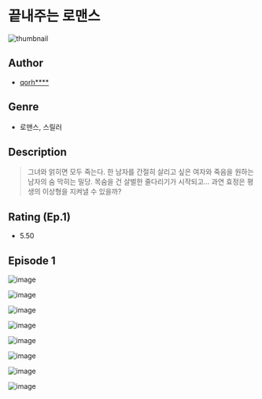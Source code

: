 # 끝내주는 로맨스
![thumbnail](https://image-comic.pstatic.net/user_contents_data/challenge_comic/2023/05/25/355598/upload_3907265629261281122_480x623.jpeg)

## Author
- [qorh****](https://comic.naver.com/artistTitle?id=355598)

## Genre
- 로맨스, 스릴러

## Description
> 그녀와 얽히면 모두 죽는다. 한 남자를 간절히 살리고 싶은 여자와 죽음을 원하는 남자의 숨 막히는 밀당. 목숨을 건 살벌한 줄다리기가 시작되고… 과연 효정은 평생의 이상형을 지켜낼 수 있을까?


## Rating (Ep.1)
- 5.50

## Episode 1
![image](https://image-comic.pstatic.net/user_contents_data/challenge_comic/2023/05/25/355598/upload_3762020138131731555.jpeg)

![image](https://image-comic.pstatic.net/user_contents_data/challenge_comic/2023/05/25/355598/upload_7234297435968057908.jpeg)

![image](https://image-comic.pstatic.net/user_contents_data/challenge_comic/2023/05/25/355598/upload_7075779753582933815.jpeg)

![image](https://image-comic.pstatic.net/user_contents_data/challenge_comic/2023/05/25/355598/upload_7161114168764149817.jpeg)

![image](https://image-comic.pstatic.net/user_contents_data/challenge_comic/2023/05/25/355598/upload_4120852175376298549.jpeg)

![image](https://image-comic.pstatic.net/user_contents_data/challenge_comic/2023/05/25/355598/upload_3616447900355473505.jpeg)

![image](https://image-comic.pstatic.net/user_contents_data/challenge_comic/2023/05/25/355598/upload_3691036771285808945.jpeg)

![image](https://image-comic.pstatic.net/user_contents_data/challenge_comic/2023/05/25/355598/upload_4121700095523972405.jpeg)
